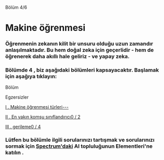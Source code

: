 Bölüm 4/6

# Makine öğrenmesi

### Öğrenmenin zekanın kilit bir unsuru olduğu uzun zamandır anlaşılmaktadır. Bu hem doğal zeka için geçerlidir - hem de öğrenerek daha akıllı hale geliriz - ve yapay zeka.



### Bölümde 4 , biz aşağıdaki bölümleri kapsayacaktır. Başlamak için aşağıya tıklayın:

Bölüm

Egzersizler

[I . Makine öğrenmesi türleri---](https://course.elementsofai.com/4/1)

[II . En yakın komşu sınıflandırıcı0 / 2](https://course.elementsofai.com/4/2)

[III . gerileme0 / 4](https://course.elementsofai.com/4/3)

### Lütfen bu bölümle ilgili sorularınızı tartışmak ve sorularınızı sormak için [Spectrum'daki](https://spectrum.chat/elementsofai/) AI topluluğunun Elementleri'ne katılın .